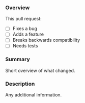 ### Overview
This pull request:

- [ ] Fixes a bug
- [ ] Adds a feature
- [ ] Breaks backwards compatibility
- [ ] Needs tests

### Summary
Short overview of what changed.

### Description
Any additional information.
